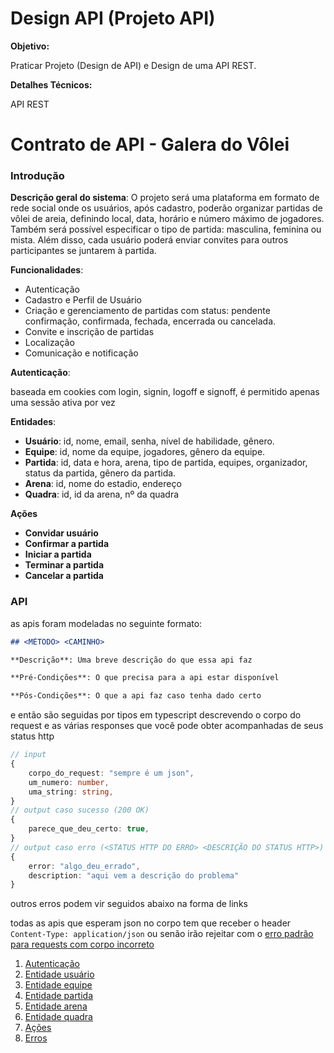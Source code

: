 # Design API (Projeto API)
**Objetivo:**

Praticar Projeto (Design de API) e Design de uma API REST.

**Detalhes Técnicos:**

API REST

# Contrato de API - Galera do Vôlei

### Introdução

**Descrição geral do sistema**: O projeto será uma plataforma em formato de rede social onde os usuários, após cadastro, poderão organizar partidas de vôlei de areia, definindo local, data, horário e número máximo de jogadores. Também será possível especificar o tipo de partida: masculina, feminina ou mista. Além disso, cada usuário poderá enviar convites para outros participantes se juntarem à partida.

**Funcionalidades**: 
- Autenticação
- Cadastro e Perfil de Usuário
- Criação e gerenciamento de partidas com status: pendente confirmação, confirmada, fechada, encerrada ou cancelada.
- Convite e inscrição de partidas
- Localização
- Comunicação e notificação

**Autenticação**:

baseada em cookies com login, signin, logoff e signoff, é permitido apenas uma sessão ativa por vez

**Entidades**:

- **Usuário**: id, nome, email, senha, nível de habilidade, gênero.
- **Equipe**: id, nome da equipe, jogadores, gênero da equipe.
- **Partida**: id, data e hora, arena, tipo de partida, equipes, organizador, status da partida, gênero da partida.
- **Arena**: id, nome do estadio, endereço
- **Quadra**: id, id da arena, nº da quadra

**Ações**

- **Convidar usuário**
- **Confirmar a partida**
- **Iniciar a partida**
- **Terminar a partida**
- **Cancelar a partida**

### API

as apis foram modeladas no seguinte formato:

```markdown
## <MÉTODO> <CAMINHO>

**Descrição**: Uma breve descrição do que essa api faz

**Pré-Condições**: O que precisa para a api estar disponível

**Pós-Condições**: O que a api faz caso tenha dado certo
```

e então são seguidas por tipos em typescript descrevendo o corpo do request e as várias responses que você pode obter acompanhadas de seus status http

```typescript
// input
{
    corpo_do_request: "sempre é um json",
    um_numero: number,
    uma_string: string,
}
// output caso sucesso (200 OK)
{
    parece_que_deu_certo: true,
}
// output caso erro (<STATUS HTTP DO ERRO> <DESCRIÇÃO DO STATUS HTTP>)
{
    error: "algo_deu_errado",
    description: "aqui vem a descrição do problema"
}
```

outros erros podem vir seguidos abaixo na forma de links

todas as apis que esperam json no corpo tem que receber o header `Content-Type: application/json` ou senão irão rejeitar com o [erro padrão para requests com corpo incorreto](./8-erros.md#bad_request)

1. [Autenticação](./1-autenticacao.md)
2. [Entidade usuário](./2-entidade-usuario.md)
3. [Entidade equipe](./3-entidade-equipe.md)
4. [Entidade partida](./4-entidade-partida.md)
5. [Entidade arena](./5-entidade-arena.md)
6. [Entidade quadra](./6-entidade-quadra.md)
7. [Ações](./7-acoes.md)
8. [Erros](./8-erros.md)

